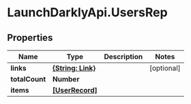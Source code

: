 # LaunchDarklyApi.UsersRep

## Properties

Name | Type | Description | Notes
------------ | ------------- | ------------- | -------------
**links** | [**{String: Link}**](Link.md) |  | [optional] 
**totalCount** | **Number** |  | 
**items** | [**[UserRecord]**](UserRecord.md) |  | 


